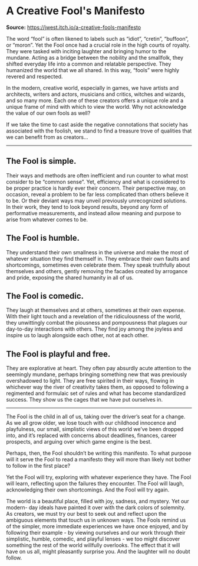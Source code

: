 
# A Creative Fool's Manifesto

**Source:** https://jwest.itch.io/a-creative-fools-manifesto

The word “fool”  is often likened to labels such as “idiot”, “cretin”, “buffoon”, or “moron”.
Yet the Fool once had a crucial role in the high courts of royalty.
They were tasked with inciting laughter and bringing humor to the mundane.
Acting as a bridge between the nobility and the smallfolk, they shifted everyday life into a common and relatable
perspective.
They humanized the world that we all shared. In this way, “fools” were highly revered and respected.

In the modern, creative world, especially in games, we have artists and architects, writers and actors,
musicians and critics, witches and wizards, and so many more.
Each one of these creators offers a unique role and a unique frame of mind with which to view the world.
Why not acknowledge the value of our own fools as well?

If we take the time to cast aside the negative connotations that society has associated with the foolish,
we stand to find a treasure trove of qualities that we can benefit from as creators...

---

## The Fool is simple.
Their ways and methods are often inefficient and run counter to what most consider to be “common sense”.
Yet, efficiency and what is considered to be proper practice is hardly ever their concern.
Their perspective may, on occasion, reveal a problem to be far less complicated than others believe it to be.
Or their deviant ways may unveil previously unrecognized solutions. In their work, they tend to look beyond results,
beyond any form of performative measurements, and instead allow meaning and purpose to arise from whatever comes to be.


## The Fool is humble.
They understand their own smallness in the universe and make the most of whatever situation they find themself in.
They embrace their own faults and shortcomings, sometimes even celebrate them.
They speak truthfully about themselves and others, gently removing the facades created by arrogance and pride,
exposing the shared humanity in all of us.


## The Fool is comedic.
They laugh at themselves and at others, sometimes at their own expense.
With their light touch and a revelation of the ridiculousness of the world, they unwittingly combat the
piousness and pompousness that plagues our day-to-day interactions with others.
They find joy among the joyless and inspire us to laugh alongside each other, not at each other.


## The Fool is playful and free.
They are explorative at heart. They often pay absurdly acute attention to the seemingly mundane,
perhaps bringing something new that was previously  overshadowed to light.
They are free spirited in their ways, flowing in whichever way the river of creativity takes them,
as opposed to following a regimented and formulaic set of rules and what has become standardized success.
They show us the cages that we have put ourselves in.


---

The Fool is the child in all of us, taking over the driver’s seat for a change.
As we all grow older, we lose touch with our childhood innocence and playfulness,
our small, simplistic views of this world we’ve been dropped into, and it’s replaced
with concerns about deadlines, finances, career prospects, and arguing over which game engine is the best.

Perhaps, then, the Fool shouldn’t be writing this manifesto.
To what purpose will it serve the Fool to read a manifesto they will more than
likely not bother to follow in the first place?

Yet the Fool will try, exploring with whatever experience they have.
The Fool will learn, reflecting upon the failures they encounter.
The Fool will laugh, acknowledging their own shortcomings.
And the Fool will try again.

The world is a beautiful place, filled with joy, sadness, and mystery.
Yet our modern- day ideals have painted it over with the dark colors of solemnity.
As creators, we must try our best to seek out and reflect upon the ambiguous elements that touch us in unknown ways.
The Fools remind us of the simpler, more immediate experiences we have once enjoyed, and by following their example -
by viewing ourselves and our work through their simplistic, humble, comedic, and playful lenses -
we too might discover something the rest of the world willfully overlooks.
The effect that it will have on us all, might pleasantly surprise you. And the laughter will no doubt follow.
